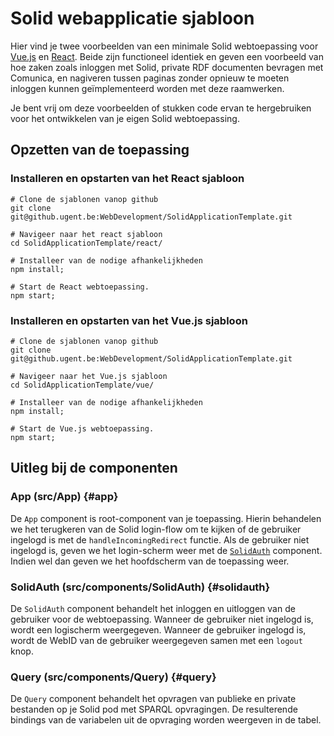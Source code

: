 # Solid webapplicatie sjabloon

Hier vind je twee voorbeelden van een minimale
Solid webtoepassing voor [Vue.js](https://vuejs.org/) en [React](https://react.dev/).
Beide zijn functioneel identiek
en geven een voorbeeld van hoe zaken zoals inloggen met Solid,
private RDF documenten bevragen met Comunica,
en nagiveren tussen paginas zonder opnieuw te moeten inloggen
kunnen geïmplementeerd worden met deze raamwerken.

Je bent vrij om deze voorbeelden of stukken code ervan te hergebruiken
voor het ontwikkelen van je eigen Solid webtoepassing.

## Opzetten van de toepassing

### Installeren en opstarten van het React sjabloon

```
# Clone de sjablonen vanop github
git clone git@github.ugent.be:WebDevelopment/SolidApplicationTemplate.git

# Navigeer naar het react sjabloon
cd SolidApplicationTemplate/react/

# Installeer van de nodige afhankelijkheden
npm install;

# Start de React webtoepassing.
npm start;
```

### Installeren en opstarten van het Vue.js sjabloon

```
# Clone de sjablonen vanop github
git clone git@github.ugent.be:WebDevelopment/SolidApplicationTemplate.git

# Navigeer naar het Vue.js sjabloon
cd SolidApplicationTemplate/vue/

# Installeer van de nodige afhankelijkheden
npm install;

# Start de Vue.js webtoepassing.
npm start;
```

## Uitleg bij de componenten

### App (src/App) {#app}

De `App` component is root-component van je toepassing.
Hierin behandelen we het terugkeren van de Solid
login-flow om te kijken of de gebruiker ingelogd is
met de `handleIncomingRedirect` functie.
Als de gebruiker niet ingelogd is, geven we
het login-scherm weer met de [`SolidAuth`](#solidauth) component.
Indien wel dan geven we het hoofdscherm van de toepassing weer.

### SolidAuth (src/components/SolidAuth) {#solidauth}

De `SolidAuth` component behandelt het inloggen
en uitloggen van de gebruiker voor de webtoepassing.
Wanneer de gebruiker niet ingelogd is,
wordt een logischerm weergegeven.
Wanneer de gebruiker ingelogd is,
wordt de WebID van de gebruiker
weergegeven samen met een `logout` knop.

### Query (src/components/Query) {#query}

De `Query` component behandelt het opvragen
van publieke en private bestanden op je
Solid pod met SPARQL opvragingen.
De resulterende bindings van de variabelen
uit de opvraging worden weergeven in de tabel.
